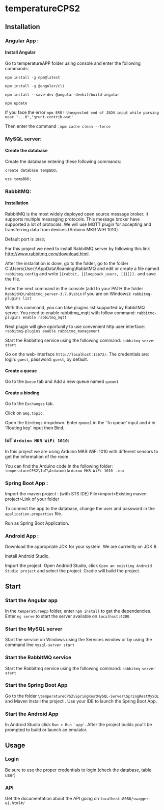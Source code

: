 
# temperatureCPS2

  
  
  

## Installation



### Angular App :

  

#### Install Angular

Go to temperatureAPP folder using console and enter the following commands:

```npm install -g npm@latest```

```npm install -g @angular/cli```

```npm install --save-dev @angular-devkit/build-angular```

```npm update```

  

If you face the error ```npm ERR! Unexpected end of JSON input while parsing near '...0","grunt-contrib-wat'```

Then enter the command : ```npm cache clean --force```

  
  

### MySQL server:

  

#### Create the database

Create the database entering these following commands:

```create database tempBDD;```

```use tempBDD; ```



### RabbitMQ:

  

#### Installation

RabbitMQ is the most widely deployed open source message broker. It supports multiple messaging protocols. This message broker have supported a lot of protocols. We will use MQTT plugin for accepting and transferring data from devices (Arduino MKR WiFI 1010).

Default port is ```1883```;

For this project we need to install RabbitMQ server by following this link http://www.rabbitmq.com/download.html.

  

After the installation is done, go to the folder, go to the folder C:\Users\{User}\AppData\Roaming\RabbitMQ and edit or create a file named ```rabbitmq.config``` and write ```[{rabbit, [{loopback_users, []}]}].``` and save the file.

  

Enter the next command in the console (add to your PATH the folder ```RabbitMQ\rabbitmq_server-3.7.9\sbin``` if you are on Windows): ```rabbitmq-plugins list```

  

With this command, you can take plugins list supported by RabbitMQ server. You need to enable rabbitmq_mqtt with follow command: ```rabbitmq-plugins enable rabbitmq_mqtt```

  

Next plugin will give oportunity to use convenient http user interface: ```rabbitmq-plugins enable rabbitmq_management```

  

Start the Rabbitmq service using the following command: ```rabbitmq-server start```

  

Go on the web-interface ```http://localhost:15672/```. The credentials are: login: ```guest```, password: `guest`, by default.

  

#### Create a queue

Go to the ```Queue``` tab and Add a new queue named ```queue1```

#### Create a binding

Go to the ```Èxchanges``` tab.

Click on ```amq.topic```.

Open the ```Bindings``` dropdown. Enter ```queue1``` in the 'To queue' input and ```#``` in 'Routing key' input then Bind.

  
  

### IoT `Arduino MKR WiFi 1010`:

In this project we are using Arduino MKR WiFi 1010 with different sensors to get the information of the room.

  

You can find the Arduino code in the following folder: ```temperatureCPS2\IoT\Arduino\Arduino MKR WiFi 1010 .ino```

  
  

### Spring Boot App :

Import the maven project : (with STS IDE) File>import>Existing maven project>Link of your folder

  

To connect the app to the database, change the user and password in the ```application.properties``` file.

  

Run as Spring Boot Application.

  
  

### Android App :

  

Download the appropriate JDK for your system. We are currently on JDK 8.

Install Android Studio.

Import the project. Open Android Studio, click ```Open an existing Android Studio project``` and select the project. Gradle will build the project.

  
  

## Start

  

### Start the Angular app

In the ```temperatureApp``` folder, enter ```npm install``` to get the dependencies.
Enter ```ng serve``` to start the server available on ```localhost:4200```.

  

### Start the MySQL server

Start the service on Windows using the Services window or by using the command line ```mysql-server start```

  

### Start the RabbitMQ service

Start the Rabbitmq service using the following command: ```rabbitmq-server start```

  

### Start the Spring Boot App

Go to the folder ```\temperatureCPS2\SpringRestMySQL-Server\SpringRestMySQL``` and Maven Install the project .
Use your IDE to launch the Spring Boot App.

  

### Start the Android App

In Android Studio click ```Run > Run 'app'```. After the project builds you'll be prompted to build or launch an emulator.

  
  
  

## Usage

  

### Login

Be sure to use the proper credentials to login (check the database, table user)

  

### API

Get the documentation about the API going on ```localhost:8080/swagger-ui.html#/```
